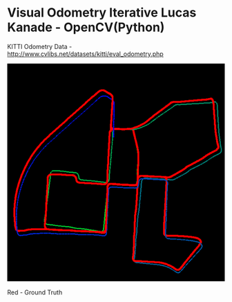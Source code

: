 # Visual Odometry Iterative Lucas Kanade - OpenCV(Python)

KITTI Odometry Data - http://www.cvlibs.net/datasets/kitti/eval_odometry.php

![alt text](map.png "Trajectory")

Red - Ground Truth